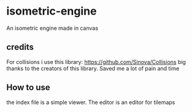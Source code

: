 # isometric-engine
An isometric engine made in canvas

## credits
For collisions i use this library:
https://github.com/Sinova/Collisions
big thanks to the creators of this library.
Saved me a lot of pain and time

## How to use
the index file is a simple viewer. 
The editor is an editor for tilemaps
